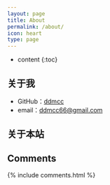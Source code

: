 ```yaml
---
layout: page
title: About
permalink: /about/
icon: heart
type: page
---
```


* content
{:toc}

## 关于我

* GitHub：[ddmcc](https://github.com/ddmcc)
* email：ddmcc66@gmail.com


## 关于本站


## Comments

{% include comments.html %}
